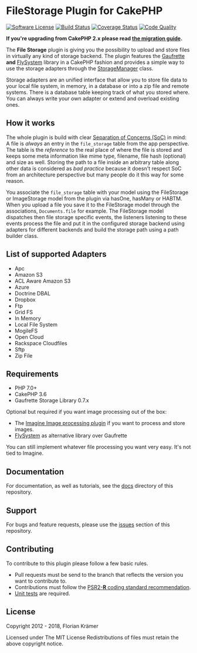 FileStorage Plugin for CakePHP
==============================

[![Software License](https://img.shields.io/badge/license-MIT-brightgreen.svg?style=flat-square)](LICENSE.txt)
[![Build Status](https://img.shields.io/travis/burzum/cakephp-file-storage/2.0.svg?style=flat-square)](https://travis-ci.org/burzum/cakephp-file-storage)
[![Coverage Status](https://img.shields.io/coveralls/burzum/cakephp-file-storage/2.0.svg?style=flat-square)](https://coveralls.io/r/burzum/cakephp-file-storage)
[![Code Quality](https://img.shields.io/scrutinizer/g/burzum/cakephp-file-storage/2.0.svg?style=flat-square)](https://coveralls.io/r/burzum/cakephp-file-storage)

**If you're upgrading from CakePHP 2.x please read [the migration guide](docs/Documentation/Migrating-from-CakePHP-2.md).**

The **File Storage** plugin is giving you the possibility to upload and store files in virtually any kind of storage backend. The plugin features the [Gaufrette](https://github.com/KnpLabs/Gaufrette) **and** [FlySystem](https://github.com/thephpleague/flysystem) library in a CakePHP fashion and provides a simple way to use the storage adapters through the [StorageManager](src/Storage/StorageManager.php) class.

Storage adapters are an unified interface that allow you to store file data to your local file system, in memory, in a database or into a zip file and remote systems. There is a database table keeping track of what you stored where. You can always write your own adapter or extend and overload existing ones.

How it works
------------

The whole plugin is build with clear [Separation of Concerns (SoC)](https://en.wikipedia.org/wiki/Separation_of_concerns) in mind: A file is *always* an entry in the `file_storage` table from the app perspective. The table is the *reference* to the real place of where the file is stored and keeps some meta information like mime type, filename, file hash (optional) and size as well. Storing the path to a file inside an arbitrary table along other data is considered as *bad practice* because it doesn't respect SoC from an architecture perspective but many people do it this way for some reason.

You associate the `file_storage` table with your model using the FileStorage or ImageStorage model from the plugin via hasOne, hasMany or HABTM. When you upload a file you save it to the FileStorage model through the associations, `Documents.file` for example. The FileStorage model dispatches then file storage specific events, the listeners listening to these events process the file and put it in the configured storage backend using adapters for different backends and build the storage path using a path builder class.

List of supported Adapters
--------------------------

 * Apc
 * Amazon S3
 * ACL Aware Amazon S3
 * Azure
 * Doctrine DBAL
 * Dropbox
 * Ftp
 * Grid FS
 * In Memory
 * Local File System
 * MogileFS
 * Open Cloud
 * Rackspace Cloudfiles
 * Sftp
 * Zip File

Requirements
------------

 * PHP 7.0+
 * CakePHP 3.6
 * Gaufrette Storage Library 0.7.x

Optional but required if you want image processing out of the box:

 * The [Imagine Image processing plugin](https://github.com/burzum/cakephp-imagine-plugin) if you want to process and store images.
 * [FlySystem](https://github.com/thephpleague/flysystem) as alternative library over Gaufrette
 
You can still implement whatever file processing you want very easy. It's not tied to Imagine. 

Documentation
-------------

For documentation, as well as tutorials, see the [docs](docs/Home.md) directory of this repository.

Support
-------

For bugs and feature requests, please use the [issues](https://github.com/burzum/cakephp-file-storage/issues) section of this repository.

Contributing
------------

To contribute to this plugin please follow a few basic rules.

* Pull requests must be send to the branch that reflects the version you want to contribute to.
* Contributions must follow the [PSR2-**R** coding standard recommendation](https://github.com/php-fig-rectified/fig-rectified-standards).
* [Unit tests](http://book.cakephp.org/3.0/en/development/testing.html) are required.

License
-------

Copyright 2012 - 2018, Florian Krämer

Licensed under The MIT License
Redistributions of files must retain the above copyright notice.
